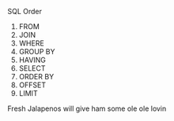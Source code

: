 SQL Order

1. FROM
2. JOIN
3. WHERE
4. GROUP BY
5. HAVING
6. SELECT
7. ORDER BY
8. OFFSET
9. LIMIT

Fresh Jalapenos will give ham some ole ole lovin
